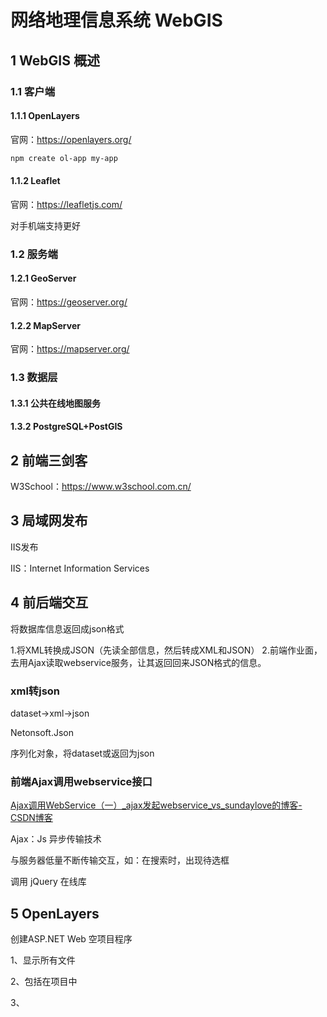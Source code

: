 # 网络地理信息系统 WebGIS 



## 1 WebGIS 概述

### 1.1 客户端

#### 1.1.1 OpenLayers

官网：https://openlayers.org/



```sh
npm create ol-app my-app
```



#### 1.1.2 Leaflet

官网：https://leafletjs.com/

对手机端支持更好



### 1.2 服务端



#### 1.2.1 GeoServer

官网：https://geoserver.org/



#### 1.2.2 MapServer

官网：https://mapserver.org/



### 1.3 数据层

#### 1.3.1 公共在线地图服务



#### 1.3.2 PostgreSQL+PostGIS



## 2 前端三剑客

W3School：https://www.w3school.com.cn/



## 3 局域网发布



IIS发布

IIS：Internet Information Services



## 4 前后端交互

将数据库信息返回成json格式





1.将XML转换成JSON（先读全部信息，然后转成XML和JSON）
2.前端作业面，去用Ajax读取webservice服务，让其返回回来JSON格式的信息。



### xml转json

dataset→xml→json

Netonsoft.Json

序列化对象，将dataset或返回为json

### 前端Ajax调用webservice接口

[Ajax调用WebService（一）_ajax发起webservice_vs_sundaylove的博客-CSDN博客](https://blog.csdn.net/vs_sundaylove/article/details/6586113)



Ajax：Js 异步传输技术

与服务器低量不断传输交互，如：在搜索时，出现待选框

调用 jQuery 在线库



## 5 OpenLayers

创建ASP.NET Web 空项目程序

1、显示所有文件

2、包括在项目中

3、
